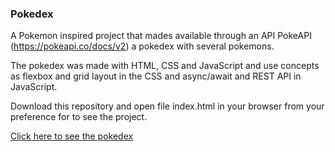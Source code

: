 ### Pokedex

A Pokemon inspired project that mades available through an API PokeAPI (https://pokeapi.co/docs/v2) a pokedex with several pokemons.

The pokedex was made with HTML, CSS and JavaScript and use concepts as flexbox and grid layout in the CSS and async/await and REST API in JavaScript.

Download this repository and open file index.html in your browser from your preference for to see the project.

[Click here to see the pokedex](https://mateusesm.github.io/pokedex/)
